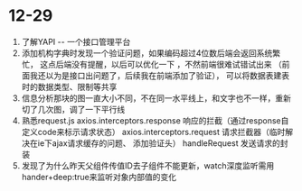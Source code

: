 # 12-29

1. 了解YAPI -- 一个接口管理平台
2. 添加机构字典时发现一个验证问题，如果编码超过4位数后端会返回系统繁忙，
这点后端没有提醒，以后可以优化一下 ，不然前端很难试错试出来 （前面我还以为是接口出问题了，后续我在前端添加了验证），
可以将数据表建表时的数据类型、限制等共享
3. 信息分析那块的图一直大小不同，不在同一水平线上，和文字也不一样，重新切了几次图，调了一下平行线
4. 熟悉request.js
axios.interceptors.response 响应的拦截（通过response自定义code来标示请求状态） axios.interceptors.request 请求拦截器（临时解决在ie下ajax请求缓存的问题、 添加验证头）
handleRequest 发送请求的封装
5. 发现了为什么昨天父组件传值ID去子组件不能更新，watch深度监听需用hander+deep:true来监听对象内部值的变化